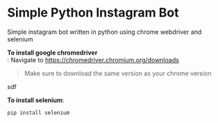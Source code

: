 # Simple Python Instagram Bot
Simple instagram bot written in python using chrome webdriver and selenium

<b>To install google chromedriver</b><br>:
Navigate to https://chromedriver.chromium.org/downloads <br>
> Make sure to download the same version as your chrome version

sdf

<b>To install selenium</b>:
```
pip install selenium
```


